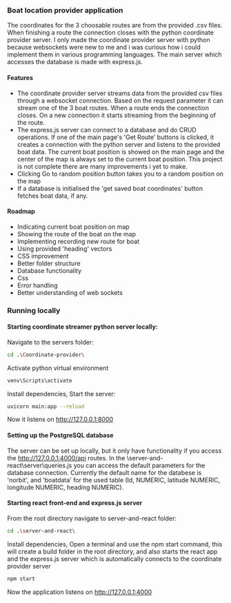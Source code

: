 ### Boat location provider application

The coordinates for the 3 choosable routes are from the provided .csv files. When finishing a route the connection closes with the python coordinate provider server. I only made the coordinate provider server with python because websockets were new to me and i was curious how i could implement them in various programming languages. The main server which accesses the database is made with express.js. 

#### Features

- The coordinate provider server streams data from the provided csv files through a websocket connection. Based on the request parameter it can stream one of the 3 boat routes. When a route ends the connection closes. On a new connection it starts streaming from the beginning of the route.
- The express.js server can connect to a database and do CRUD operations. If one of the main page's 'Get Route' buttons is clicked, it creates a connection with the python server and listens to the provided boat data. The current boat position is showed on the main page and the center of the map is always set to the current boat position. This project is not complete there are many improvements i yet to make.
- Clicking Go to random position button takes you to a random position on the map
- If a database is initialised the 'get saved boat coordinates' button fetches boat data, if any.

#### Roadmap

- Indicating current boat position on map
- Showing the route of the boat on the map
- Implementing recording new route for boat
- Using provided 'heading' vectors
- CSS improvement
- Better folder structure
- Database functionality
- Css
- Error handling
- Better understanding of web sockets

### Running locally

#### Starting coordinate streamer python server locally:

Navigate to the servers folder:
```bash
cd .\Coordinate-provider\
```
Activate python virtual environment
```bash
venv\Scripts\activate
```
Install dependencies,
Start the server:
```bash
uvicorn main:app --reload
```
Now it listens on  http://127.0.0.1:8000

#### Setting up the PostgreSQL database

The server can be set up locally, but it only have functionality if you access the http://127.0.0.1:4000/api routes.
In the \server-and-react\server\queries.js you can access the default parameters for the database connection.
Currently the default name for the databese is 'norbit', and 'boatdata' for the used table (Id, NUMERIC, latitude NUMERIC, longitude NUMERIC, heading NUMERIC).

#### Starting react front-end and express.js server

From the root directory navigate to server-and-react folder:
```bash
cd .\server-and-react\
```
Install dependencies,
Open a terminal and use the npm start command, this will create a build folder in the root directory, and also starts the react app and the express.js server
which is automatically connects to the coordinate provider server
```bash
npm start
```
Now the application listens on http://127.0.0.1:4000
